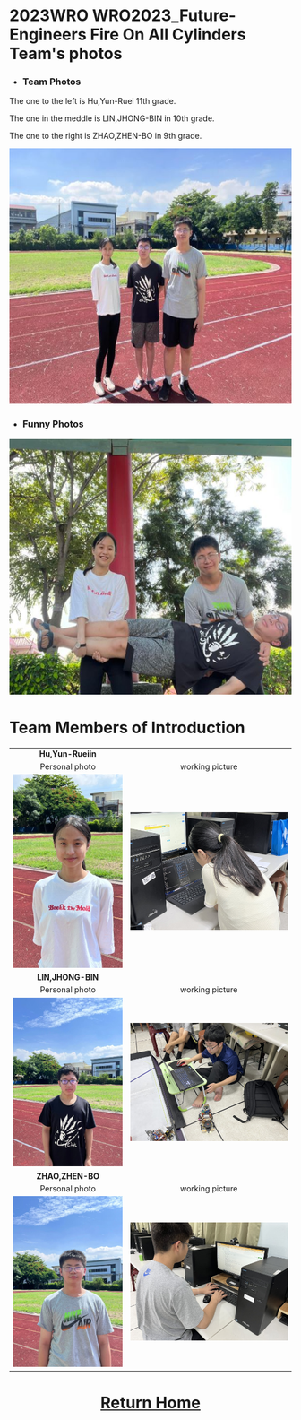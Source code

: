 2023WRO WRO2023_Future-Engineers Fire On All Cylinders  
Team's photos  
====
- ### Team Photos  
The one to the left is Hu,Yun-Ruei 11th grade.  

The one in the meddle is LIN,JHONG-BIN in 10th grade.  

The one to the right is ZHAO,ZHEN-BO in 9th grade.  
<div align="center"><img src="team_photo.jpg" width = "562" height = "456" alt="圖體照"  />  </div>  

- ### Funny Photos  
<div align="center"><img src="funny_photo.jpg" width = "562" height = "456" alt="趣味照" /> </div>  

# Team Members of Introduction  
|        |        | 
| :----: | :----: |  
| __Hu,Yun-Rueiin__  |
|  Personal photo| working picture|
| <img src="Hu.jpg" alt="Image"> | <img src="hu_work.jpg" alt="Image"> |
| __LIN,JHONG-BIN__  |
| Personal photo|  working picture|    
| <img src="lin.jpg" alt="Image"> | <img src="IMG_8198.JPG" alt="Image"> |
| __ZHAO,ZHEN-BO__  |
|  Personal photo |  working picture|   
| <img src="Bo.jpg" alt="Image"> | <img src="IMG_8202.JPG" alt="Image"> |   


# <div align="center">[Return Home](../)</div>  

